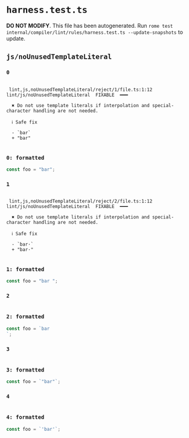 # `harness.test.ts`

**DO NOT MODIFY**. This file has been autogenerated. Run `rome test internal/compiler/lint/rules/harness.test.ts --update-snapshots` to update.

## `js/noUnusedTemplateLiteral`

### `0`

```

 lint,js,noUnusedTemplateLiteral/reject/1/file.ts:1:12 lint/js/noUnusedTemplateLiteral  FIXABLE  ━━━

  ✖ Do not use template literals if interpolation and special-character handling are not needed.

  ℹ Safe fix

  - `bar`
  + "bar"


```

### `0: formatted`

```ts
const foo = "bar";

```

### `1`

```

 lint,js,noUnusedTemplateLiteral/reject/2/file.ts:1:12 lint/js/noUnusedTemplateLiteral  FIXABLE  ━━━

  ✖ Do not use template literals if interpolation and special-character handling are not needed.

  ℹ Safe fix

  - `bar·`
  + "bar·"


```

### `1: formatted`

```ts
const foo = "bar ";

```

### `2`

```

```

### `2: formatted`

```ts
const foo = `bar
`;

```

### `3`

```

```

### `3: formatted`

```ts
const foo = `"bar"`;

```

### `4`

```

```

### `4: formatted`

```ts
const foo = `'bar'`;

```
